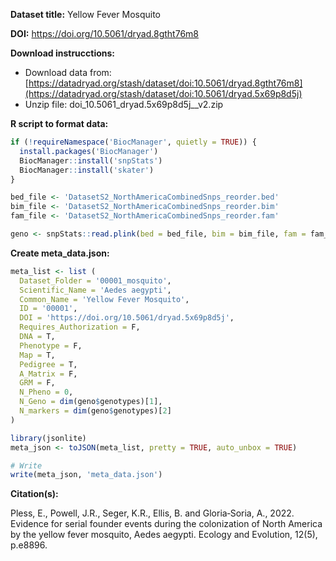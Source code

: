 **Dataset title:** Yellow Fever Mosquito

**DOI:** https://doi.org/10.5061/dryad.8gtht76m8 

**Download instrucctions:**

- Download data from: [https://datadryad.org/stash/dataset/doi:10.5061/dryad.8gtht76m8](https://datadryad.org/stash/dataset/doi:10.5061/dryad.5x69p8d5j)
- Unzip file: doi_10.5061_dryad.5x69p8d5j__v2.zip
  
**R script to format data:**

```R
if (!requireNamespace('BiocManager', quietly = TRUE)) {
  install.packages('BiocManager')
  BiocManager::install('snpStats')
  BiocManager::install('skater')
}

bed_file <- 'DatasetS2_NorthAmericaCombinedSnps_reorder.bed'
bim_file <- 'DatasetS2_NorthAmericaCombinedSnps_reorder.bim'
fam_file <- 'DatasetS2_NorthAmericaCombinedSnps_reorder.fam'

geno <- snpStats::read.plink(bed = bed_file, bim = bim_file, fam = fam_file)
```

**Create meta_data.json:**

```R
meta_list <- list (
  Dataset_Folder = '00001_mosquito',
  Scientific_Name = 'Aedes aegypti',
  Common_Name = 'Yellow Fever Mosquito',
  ID = '00001',
  DOI = 'https://doi.org/10.5061/dryad.5x69p8d5j',
  Requires_Authorization = F,
  DNA = T,
  Phenotype = F,
  Map = T,
  Pedigree = T,
  A_Matrix = F,
  GRM = F,
  N_Pheno = 0,
  N_Geno = dim(geno$genotypes)[1],
  N_markers = dim(geno$genotypes)[2]
)

library(jsonlite)
meta_json <- toJSON(meta_list, pretty = TRUE, auto_unbox = TRUE)

# Write
write(meta_json, 'meta_data.json')
```


**Citation(s):**

Pless, E., Powell, J.R., Seger, K.R., Ellis, B. and Gloria‐Soria, A., 2022. Evidence for serial founder events during the colonization of North America by the yellow fever mosquito, Aedes aegypti. Ecology and Evolution, 12(5), p.e8896.
